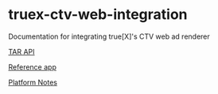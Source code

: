 # truex-ctv-web-integration
Documentation for integrating true[X]'s CTV web ad renderer

[TAR API](tar-api.md)

[Reference app](https://github.com/socialvibe/truex-ctv-web-reference-app)

[Platform Notes](platform-notes.md)